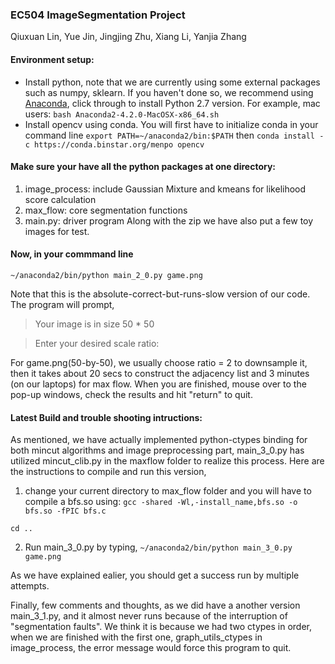 ### EC504 ImageSegmentation Project

Qiuxuan Lin, Yue Jin, Jingjing Zhu, Xiang Li, Yanjia Zhang

#### Environment setup:
* Install python, note that we are currently using some external packages such as numpy, sklearn.
 If you haven't done so, we recommend using [Anaconda](https://www.continuum.io/downloads), click through to install Python 2.7 version. For example, mac users:
 `bash Anaconda2-4.2.0-MacOSX-x86_64.sh `
* Install opencv using conda. You will first have to initialize conda in your command line
`export PATH=~/anaconda2/bin:$PATH`
then
`conda install -c https://conda.binstar.org/menpo opencv`

#### Make sure your have all the python packages at one directory:
1. image_process: include Gaussian Mixture and kmeans for likelihood score calculation
2. max_flow: core segmentation functions
3. main.py: driver program
Along with the zip we have also put a few toy images for test.

#### Now, in your commmand line
`~/anaconda2/bin/python main_2_0.py game.png`

Note that this is the absolute-correct-but-runs-slow version of our code. The program will prompt,
> Your image is in size 50 * 50

> Enter your desired scale ratio:

For game.png(50-by-50), we usually choose ratio = 2 to downsample it, then it takes about 20 secs to construct the adjacency list and 3 minutes (on our laptops) for max flow. When you are finished, mouse over to the pop-up windows, check the results and hit "return" to quit.


#### Latest Build and trouble shooting intructions:
As mentioned, we have actually implemented python-ctypes binding for both mincut algorithms and image preprocessing part, main_3_0.py has utilized mincut_clib.py in the maxflow folder to realize this process. Here are the instructions to compile and run this version,

1. change your current directory to max_flow folder and you will have to compile a bfs.so using:
`gcc -shared -Wl,-install_name,bfs.so -o bfs.so -fPIC bfs.c`


`cd ..`

2. Run main_3_0.py by typing,
`~/anaconda2/bin/python main_3_0.py game.png`

As we have explained ealier, you should get a success run by multiple attempts.

Finally, few comments and thoughts, as we did have a another version main_3_1.py, and it almost never runs because of the interruption of "segmentation faults". We think it is because we had two ctypes in order, when we are finished with the first one, graph_utils_ctypes in image_process, the error message would force this program to quit.


